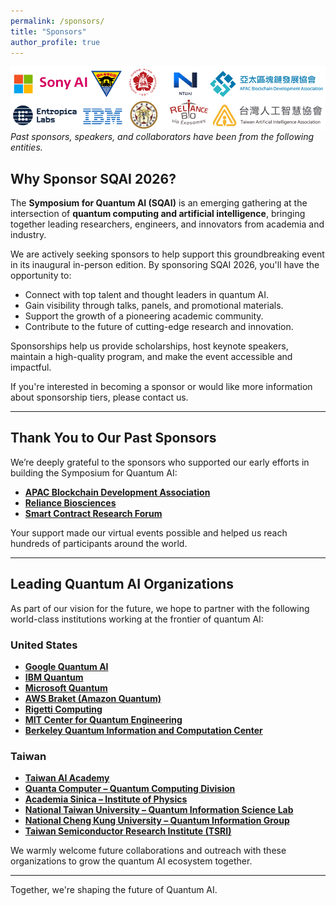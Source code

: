 ```yaml
---
permalink: /sponsors/
title: "Sponsors"
author_profile: true
---
```


![Past Collaborators](/images/collaborators.png)  
*Past sponsors, speakers, and collaborators have been from the following entities.*

## Why Sponsor SQAI 2026?

The **Symposium for Quantum AI (SQAI)** is an emerging gathering at the intersection of **quantum computing and artificial intelligence**, bringing together leading researchers, engineers, and innovators from academia and industry.

We are actively seeking sponsors to help support this groundbreaking event in its inaugural in-person edition. By sponsoring SQAI 2026, you'll have the opportunity to:

- Connect with top talent and thought leaders in quantum AI.
- Gain visibility through talks, panels, and promotional materials.
- Support the growth of a pioneering academic community.
- Contribute to the future of cutting-edge research and innovation.

Sponsorships help us provide scholarships, host keynote speakers, maintain a high-quality program, and make the event accessible and impactful.

If you're interested in becoming a sponsor or would like more information about sponsorship tiers, please contact us.

---

## Thank You to Our Past Sponsors

We’re deeply grateful to the sponsors who supported our early efforts in building the Symposium for Quantum AI:

- [**APAC Blockchain Development Association**](https://apbcd.org/)
- [**Reliance Biosciences**](https://reliance-bio.com/en/)
- [**Smart Contract Research Forum**](https://x.com/scrforum)

Your support made our virtual events possible and helped us reach hundreds of participants around the world.

---

## Leading Quantum AI Organizations

As part of our vision for the future, we hope to partner with the following world-class institutions working at the frontier of quantum AI:

### United States

- [**Google Quantum AI**](https://quantumai.google/)
- [**IBM Quantum**](https://www.ibm.com/quantum)
- [**Microsoft Quantum**](https://www.microsoft.com/en-us/quantum)
- [**AWS Braket (Amazon Quantum)**](https://aws.amazon.com/braket/)
- [**Rigetti Computing**](https://www.rigetti.com/)
- [**MIT Center for Quantum Engineering**](https://cqe.mit.edu/)
- [**Berkeley Quantum Information and Computation Center**](https://bqic.berkeley.edu/)

### Taiwan

- [**Taiwan AI Academy**](https://aiacademy.tw/)
- [**Quanta Computer – Quantum Computing Division**](https://www.quantatw.com/)
- [**Academia Sinica – Institute of Physics**](https://www.phys.sinica.edu.tw/)
- [**National Taiwan University – Quantum Information Science Lab**](https://quantum.ntu.edu.tw/)
- [**National Cheng Kung University – Quantum Information Group**](https://phys.ncku.edu.tw/)
- [**Taiwan Semiconductor Research Institute (TSRI)**](https://www.tsri.org.tw/)

We warmly welcome future collaborations and outreach with these organizations to grow the quantum AI ecosystem together.

---

Together, we're shaping the future of Quantum AI.